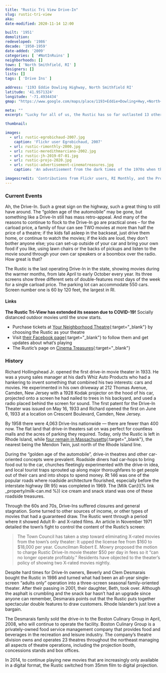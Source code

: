 ```yaml
---
title: "Rustic Tri View Drive-In"
slug: rustic-tri-view
aka: 
date-modified: 2020-11-14 12:00

built: '1951'
demolition: 
redeveloped: '1986'
decade: '1950-1959'
date-added: '2009'
categories: [ '#NotInRuins' ]
neighborhoods: []
town: [ 'North Smithfield, RI' ]
designers: []
lists: []
tags: [ 'Drive Ins' ]

address: '1193 Eddie Dowling Highway, North Smithfield RI'
latitude: '41.9571324'
longitude: '-71.4934434'
gmap: "https://www.google.com/maps/place/1193+Eddie+Dowling+Hwy,+North+Smithfield,+RI+02896/@41.9571324,-71.4934434,17z/data=!3m1!4b1!4m5!3m4!1s0x89e441ef8e678c97:0x8519ec3b58ce0224!8m2!3d41.9571324!4d-71.4912547"

meta: ""
excerpt: "Lucky for all of us, the Rustic has so far outlasted 13 other drive-ins that operated in Rhode Island since the 1960s"

thumbnail: 

images:
  - url: rustic-egrobichaud-2007.jpg
    caption: 'Flickr user Egrobichaud, 2007'
  - url: rustic-rimonthly-2000.jpg
  - url: rustic-meredithmarciano-2002.jpg
  - url: rustic-jh-2019-07-01.jpg
  - url: rustic-projo-2020.jpg
  - url: rustic-advertisement-cinematreasures.jpg
    caption: 'An advestisement from the dark times of the 1970s when the Rustic showed adult films. Image from CinemaTreasures.org'

imagescredit: 'Contributions from Flickr users, RI Monthly, and the Providene Journal'
---
```


### Current Events

Ah, the Drive-In. Such a great sign on the highway, such a great thing to still have around. The “golden age of the automobile” may be gone, but something like a Drive-In still has mass retro-appeal. And many of the reasons to continue to flock to the Drive-In go are practical ones – for the carload price, a family of four can see TWO movies at more than half the price of a theatre; if the kids fall asleep in the backseat, just drive them home, or continue to watch the movies; if the kids are loud, they don’t bother anyone else; you can set-up outside of your car and bring your own food if you like, using lawn chairs or the backs of pickups and listen to the movie sound through your own car speakers or a boombox over the radio. How great is that?

The Rustic is the last operating Drive-In in the state, showing movies during the warmer months, from late April to early October every year. Its three screens show three different sets of double-features most days of the week for a single carload price. The parking lot can accommodate 550 cars. Screen number one is 60 by 120 feet, the largest in RI.

#### Links

**The Rustic Tri-View has extended its season due to COVID-19!** Socially distanced outdoor movies until the snow starts. 

+ Purchase tickets at [Your Neighborhood Theatre](//www.yourneighborhoodtheatre.com){:target="_blank"} by choosing the Rustic as your theatre
+ Visit [their Facebook page](//www.facebook.com/RusticDriveIn/){:target="_blank"} to follow them and get updates about what’s playing
+ The Rustic’s page on [Cinema Treasures](//cinematreasures.org/theaters/9761){:target="_blank"}


### History

Richard Hollingshead Jr. opened the first drive-in movie theater in 1933. He was a young sales manager at his dad’s Whiz Auto Products who had a hankering to invent something that combined his two interests: cars and movies. He experimented in his own driveway at 212 Thomas Avenue, Camden, New Jersey with a 1928 Kodak projector on the hood of his car, projected onto a screen he had nailed to trees in his backyard, and used a radio placed behind the screen for sound. The first patent for the Drive-In Theater was issued on May 16, 1933 and Richard opened the first on June 6, 1933 at a location on Crescent Boulevard, Camden, New Jersey.

By 1958 there were 4,063 Drive-Ins nationwide — there are fewer than 400 now. The flat land that drive-in theaters sat on was perfect for countless malls and the acres of parking they required. Today, only the Rustic is left in Rhode Island, while [four remain in Massachusetts](//www.driveinmovie.com/MA.htm){:target="_blank"}, the nearest being the Mendon Twin, just north of the Rhode Island line.

During the “golden age of the automobile”, drive-in theatres and other car-oriented concepts were prevalent. Roadside diners had car-hops to bring food out to the car, churches fleetingly experimented with the drive-in idea, and local tourist traps sprouted up along major thoroughfares to get people out of their cars and into shops to spend money. Rt 146 was one of the popular roads where roadside architecture flourished, especially before the interstate highway (Rt 95) was completed in 1969. The [Milk Can]({% link _property/milk-can.md %}) ice cream and snack stand was one of these roadside treasures.

Through the 60s and 70s, Drive-Ins suffered closures and general stagnation. Some turned to other sources of income, or other types of movies that had a guaranteed draw. The Rustic went through a period where it showed Adult R- and X-rated films. An article in November 1971 detailed the town’s fight to control the content of the Rustic’s screen:

> The Town Council has taken a step toward eliminating X-rated movies from the town’s only theater: It upped the license fee from $160 to $18,000 per year. Councilman Robert E. Mowry proposed the motion to charge Rustic Drive-In movie theater $50 per day in fees so it “can no longer operate profitably.” Residents have objected to the theater’s policy of showing two X-rated movies nightly.

Despite hard times for Drive-In owners, Beverly and Clem Desmarais bought the Rustic in 1986 and turned what had been an all-year single-screen “adults only” operation into a three-screen seasonal family-oriented theater. After their passing in 2001, their daughter, Beth, took over. Although the asphalt is crumbling and the snack bar hasn’t had an upgrade since anyone can remember, Desmarais points out that the Rustic puts together spectacular double features to draw customers. Rhode Islander’s just love a bargain.

The Desmarais family sold the drive-in to the Boston Culinary Group in April, 2008, who will continue to operate the facility. Boston Culinary Group is a privately-owned food service management company that provides food and beverages in the recreation and leisure industry. The company’s theatre division owns and operates 23 theatres throughout the northeast managing all aspects of theatre operations, including the projection booth, concessions stands and box offices.

In 2014, to continue playing new movies that are increasingly only available in a digital format, the Rustic switched from 35mm film to digital projection. 
